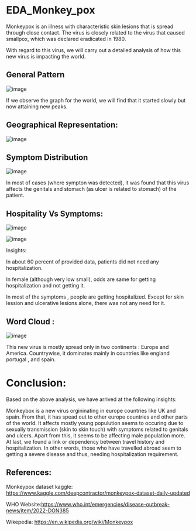 # EDA_Monkey_pox

Monkeypox is an illness with characteristic skin lesions that is spread through close contact. The virus is closely related to the virus that caused smallpox, which was declared eradicated in 1980.

With regard to this virus, we will carry out a detailed analysis of how this new virus is impacting the world.


## General Pattern

![image](https://user-images.githubusercontent.com/82542269/181357400-1dbe7ad2-a37f-4fdd-a133-100170fe5ad1.png)


If we observe the graph for the world, we will find that it started slowly but now attaining new peaks.


## Geographical Representation:

![image](https://user-images.githubusercontent.com/82542269/181357507-15524684-0083-4c18-9ef6-fb95e8f3c68c.png)



## Symptom Distribution

![image](https://user-images.githubusercontent.com/82542269/181357709-94a4a0d3-5e78-4295-8ce0-1d64c2b6cc03.png)

In most of cases (where sympton was detected), it was found that this virus affects the genitals and stomach (as ulcer is related to stomach) of the patient.

## Hospitality Vs Symptoms:

![image](https://user-images.githubusercontent.com/82542269/181358172-348a617d-bf2b-4e17-939f-fc609462bc6b.png)

![image](https://user-images.githubusercontent.com/82542269/181358293-329c0d85-b118-449a-8c28-82e6c853f3b7.png)


Insights:

In about 60 percent of provided data, patients did not need any hospitalization.

In female (although very low small), odds are same for getting hospitalization and not getting it.

In most of the symptoms , people are getting hospitalized. Except for skin lession and ulcerative lesions alone, there was not any need for it.


## Word Cloud :


![image](https://user-images.githubusercontent.com/82542269/181357895-d6f9174c-72b7-435c-b82c-5c1da9a6f17e.png)


This new virus is mostly spread only in two continents : Europe and America. Countrywise, it dominates mainly in countries like england portugal , and spain.

# Conclusion:


Based on the above analysis, we have arrived at the following insights:

 Monkeybox is a new virus orgininating in europe countries like UK and spain. From that, it has spead out to other europe countries and other parts of the world. It affects mostly young populution seems to occuring due to sexually transmission (skin to skin touch) with symptoms related to genitals and ulcers. Apart from this, it seems to be affecting male population more. At last, we found a link or dependency between travel history and hospitalization. In other words, those who have travelled abroad seem to getting a severe disease and thus, needing hospitalization requirement.

##  References:
Monkeypox dataset kaggle: https://www.kaggle.com/deepcontractor/monkeypox-dataset-daily-updated

WHO Website:https://www.who.int/emergencies/disease-outbreak-news/item/2022-DON385

Wikepedia: https://en.wikipedia.org/wiki/Monkeypox






